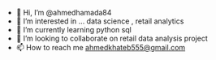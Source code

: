 - 👋 Hi, I’m @ahmedhamada84
- 👀 I’m interested in ... data science , retail analytics
- 🌱 I’m currently learning python  sql 
- 💞️ I’m looking to collaborate on  retail data analysis project
- 📫 How to reach me  ahmedkhateb555@gmail.com

<!---
ahmedhamada84/ahmedhamada84 is a ✨ special ✨ repository because its `README.md` (this file) appears on your GitHub profile.
You can click the Preview link to take a look at your changes.
--->

